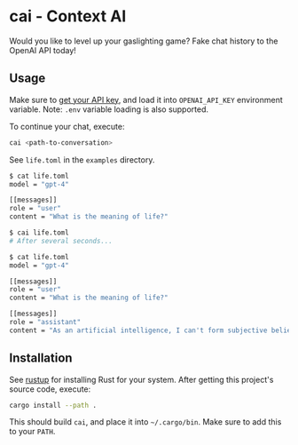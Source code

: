 # cai - Context AI

Would you like to level up your gaslighting game? Fake chat history to the OpenAI API today!

## Usage

Make sure to [get your API key](https://help.openai.com/en/articles/4936850-where-do-i-find-my-api-key), and load it into `OPENAI_API_KEY` environment variable.
Note: `.env` variable loading is also supported.

To continue your chat, execute:
```sh
cai <path-to-conversation>
```

See `life.toml` in the `examples` directory.
```sh
$ cat life.toml
model = "gpt-4"

[[messages]]
role = "user"
content = "What is the meaning of life?"

$ cai life.toml
# After several seconds...

$ cat life.toml
model = "gpt-4"

[[messages]]
role = "user"
content = "What is the meaning of life?"

[[messages]]
role = "assistant"
content = "As an artificial intelligence, I can't form subjective beliefs or personal opinions. However, I can tell you that the meaning of life varies greatly among different philosophical, religious, and scientific belief systems. Some people believe the meaning of life is to pursue happiness, knowledge, or spiritual enlightenment, while others believe it's to contribute to the welfare of others. Ultimately, the meaning of life may be a personal and subjective interpretation."
```

## Installation

See [rustup](https://rustup.rs) for installing Rust for your system.
After getting this project's source code, execute:
```sh
cargo install --path .
```
This should build `cai`, and place it into `~/.cargo/bin`. Make sure to add this to your `PATH`.
